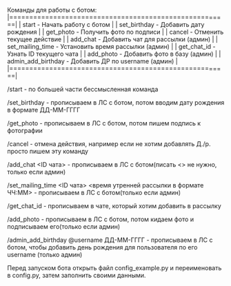 Команды для работы с ботом:
|=======================================================|
| start - Начать работу с ботом                         |
| set_birthday - Добавить дату рождения                 |
| get_photo - Получить фото по подписи                  |
| cancel - Отменить текущее действие                    |
| add_chat - Добавить чат для рассылки (админ)          |
| set_mailing_time - Установить время рассылки (админ)  |
| get_chat_id - Узнать ID текущего чата                 |
| add_photo - Добавить фото в базу (админ)              |
| admin_add_birthday - Добавить ДР по username (админ)  |
|=======================================================|

 /start - по большей части бессмысленная команда

 /set_birthday - прописываем в ЛС с ботом, потом вводим дату рождения в формате ДД-ММ-ГГГГ

 /get_photo - прописываем в ЛС с ботом, потом пишем подпись к фотографии

 /cancel - отмена действия, например если не хотим добавлять Д./р. просто пишем эту команду 

 /add_chat <ID чата> - прописываем в ЛС с ботом(писать <> не нужно, только если админ)

 /set_mailing_time <ID чата> <время утренней рассылки в формате ЧЧ:ММ> - прописываем в ЛС с ботом(только если админ)

 /get_chat_id - прописываем в чате, который хотим добавить в рассылку

 /add_photo - прописываем в ЛС с ботом, потом кидаем фото и подписываем его(только если админ)

 /admin_add_birthday @username ДД-ММ-ГГГГ - прописываем в ЛС с ботом, чтобы добавить день рождения для пользователя по его username (только админ)

Перед запуском бота открыть файл config_example.py и переименовать в config.py, затем заполнить своими данными.